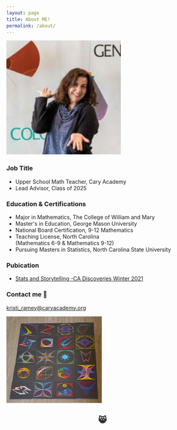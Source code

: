 ```yaml
---
layout: page
title: About ME! 
permalink: /about/
---
```


![ArtProject](/images/soloprojectresize.png) 

### Job Title

* Upper School Math Teacher, Cary Academy
* Lead Advisor, Class of 2025

### Education & Certifications

* Major in Mathematics, The College of William and Mary
* Master's in Education, George Mason University
* National Board Certification, 9-12 Mathematics
* Teaching License, North Carolina <br>
     (Mathematics 6-9 & Mathematics 9-12) 
* Pursuing Masters in Statistics, North Carolina State University

### Pubication
 
* [Stats and Storytelling -CA Discoveries Winter 2021](https://www.caryacademy.org/ca-experience/publications/)

### Contact me 👋

[kristi_ramey@caryacademy.org](mailto:kristi_ramey@caryacademy.org)
     
![ArtProject1](/images/artprojectresized.png)

## <p align="center"> 😸
